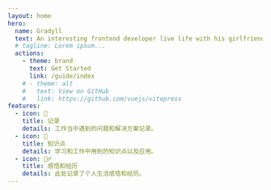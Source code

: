 ```yaml
---
layout: home
hero:
  name: Gradyll
  text: An interesting frontend developer live life with his girlfriend.
  # tagline: Lorem ipsum...
  actions:
    - theme: brand
      text: Get Started
      link: /guide/index
    # - theme: alt
    #   text: View on GitHub
    #   link: https://github.com/vuejs/vitepress
features:
  - icon: 📝
    title: 记录
    details: 工作当中遇到的问题和解决方案记录。
  - icon: 📖
    title: 知识点
    details: 学习和工作中用到的知识点以及应用。
  - icon: 🧘‍♂️
    title: 感悟和经历
    details: 此处记录了个人生活感悟和经历。
---
```


<style>
.VPHome .VPHero{
  display: flex;
  justify-content: center;
  align-items: center;

}
.VPHero .actions {
  display: flex;
  justify-content: 'center';
  align-items: center
}
.VPHero  .main .text{

}
</style>